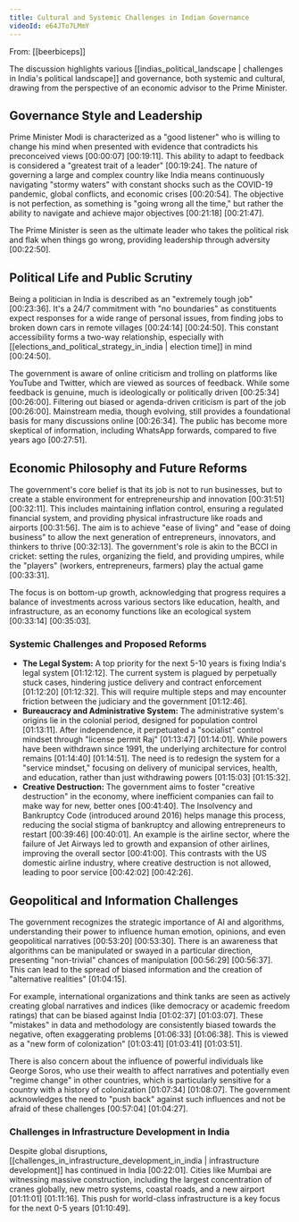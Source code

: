 ```yaml
---
title: Cultural and Systemic Challenges in Indian Governance
videoId: e64JTo7LMmY
---
```


From: [[beerbiceps]] <br/> 

The discussion highlights various [[indias_political_landscape | challenges in India's political landscape]] and governance, both systemic and cultural, drawing from the perspective of an economic advisor to the Prime Minister.

## Governance Style and Leadership
Prime Minister Modi is characterized as a "good listener" who is willing to change his mind when presented with evidence that contradicts his preconceived views <a class="yt-timestamp" data-t="00:00:07">[00:00:07]</a> <a class="yt-timestamp" data-t="00:19:11">[00:19:11]</a>. This ability to adapt to feedback is considered a "greatest trait of a leader" <a class="yt-timestamp" data-t="00:19:24">[00:19:24]</a>. The nature of governing a large and complex country like India means continuously navigating "stormy waters" with constant shocks such as the COVID-19 pandemic, global conflicts, and economic crises <a class="yt-timestamp" data-t="00:20:54">[00:20:54]</a>. The objective is not perfection, as something is "going wrong all the time," but rather the ability to navigate and achieve major objectives <a class="yt-timestamp" data-t="00:21:18">[00:21:18]</a> <a class="yt-timestamp" data-t="00:21:47">[00:21:47]</a>.

The Prime Minister is seen as the ultimate leader who takes the political risk and flak when things go wrong, providing leadership through adversity <a class="yt-timestamp" data-t="00:22:50">[00:22:50]</a>.

## Political Life and Public Scrutiny
Being a politician in India is described as an "extremely tough job" <a class="yt-timestamp" data-t="00:23:36">[00:23:36]</a>. It's a 24/7 commitment with "no boundaries" as constituents expect responses for a wide range of personal issues, from finding jobs to broken down cars in remote villages <a class="yt-timestamp" data-t="00:24:14">[00:24:14]</a> <a class="yt-timestamp" data-t="00:24:50">[00:24:50]</a>. This constant accessibility forms a two-way relationship, especially with [[elections_and_political_strategy_in_india | election time]] in mind <a class="yt-timestamp" data-t="00:24:50">[00:24:50]</a>.

The government is aware of online criticism and trolling on platforms like YouTube and Twitter, which are viewed as sources of feedback. While some feedback is genuine, much is ideologically or politically driven <a class="yt-timestamp" data-t="00:25:34">[00:25:34]</a> <a class="yt-timestamp" data-t="00:26:00">[00:26:00]</a>. Filtering out biased or agenda-driven criticism is part of the job <a class="yt-timestamp" data-t="00:26:00">[00:26:00]</a>. Mainstream media, though evolving, still provides a foundational basis for many discussions online <a class="yt-timestamp" data-t="00:26:34">[00:26:34]</a>. The public has become more skeptical of information, including WhatsApp forwards, compared to five years ago <a class="yt-timestamp" data-t="00:27:51">[00:27:51]</a>.

## Economic Philosophy and Future Reforms
The government's core belief is that its job is not to run businesses, but to create a stable environment for entrepreneurship and innovation <a class="yt-timestamp" data-t="00:31:51">[00:31:51]</a> <a class="yt-timestamp" data-t="00:32:11">[00:32:11]</a>. This includes maintaining inflation control, ensuring a regulated financial system, and providing physical infrastructure like roads and airports <a class="yt-timestamp" data-t="00:31:56">[00:31:56]</a>. The aim is to achieve "ease of living" and "ease of doing business" to allow the next generation of entrepreneurs, innovators, and thinkers to thrive <a class="yt-timestamp" data-t="00:32:13">[00:32:13]</a>. The government's role is akin to the BCCI in cricket: setting the rules, organizing the field, and providing umpires, while the "players" (workers, entrepreneurs, farmers) play the actual game <a class="yt-timestamp" data-t="00:33:31">[00:33:31]</a>.

The focus is on bottom-up growth, acknowledging that progress requires a balance of investments across various sectors like education, health, and infrastructure, as an economy functions like an ecological system <a class="yt-timestamp" data-t="00:33:14">[00:33:14]</a> <a class="yt-timestamp" data-t="00:35:03">[00:35:03]</a>.

### Systemic Challenges and Proposed Reforms

*   **The Legal System:** A top priority for the next 5-10 years is fixing India's legal system <a class="yt-timestamp" data-t="01:12:12">[01:12:12]</a>. The current system is plagued by perpetually stuck cases, hindering justice delivery and contract enforcement <a class="yt-timestamp" data-t="01:12:20">[01:12:20]</a> <a class="yt-timestamp" data-t="01:12:32">[01:12:32]</a>. This will require multiple steps and may encounter friction between the judiciary and the government <a class="yt-timestamp" data-t="01:12:46">[01:12:46]</a>.
*   **Bureaucracy and Administrative System:** The administrative system's origins lie in the colonial period, designed for population control <a class="yt-timestamp" data-t="01:13:11">[01:13:11]</a>. After independence, it perpetuated a "socialist" control mindset through "license permit Raj" <a class="yt-timestamp" data-t="01:13:47">[01:13:47]</a> <a class="yt-timestamp" data-t="01:14:01">[01:14:01]</a>. While powers have been withdrawn since 1991, the underlying architecture for control remains <a class="yt-timestamp" data-t="01:14:40">[01:14:40]</a> <a class="yt-timestamp" data-t="01:14:51">[01:14:51]</a>. The need is to redesign the system for a "service mindset," focusing on delivery of municipal services, health, and education, rather than just withdrawing powers <a class="yt-timestamp" data-t="01:15:03">[01:15:03]</a> <a class="yt-timestamp" data-t="01:15:32">[01:15:32]</a>.
*   **Creative Destruction:** The government aims to foster "creative destruction" in the economy, where inefficient companies can fail to make way for new, better ones <a class="yt-timestamp" data-t="00:41:40">[00:41:40]</a>. The Insolvency and Bankruptcy Code (introduced around 2016) helps manage this process, reducing the social stigma of bankruptcy and allowing entrepreneurs to restart <a class="yt-timestamp" data-t="00:39:46">[00:39:46]</a> <a class="yt-timestamp" data-t="00:40:01">[00:40:01]</a>. An example is the airline sector, where the failure of Jet Airways led to growth and expansion of other airlines, improving the overall sector <a class="yt-timestamp" data-t="00:41:00">[00:41:00]</a>. This contrasts with the US domestic airline industry, where creative destruction is not allowed, leading to poor service <a class="yt-timestamp" data-t="00:42:02">[00:42:02]</a> <a class="yt-timestamp" data-t="00:42:26">[00:42:26]</a>.

## Geopolitical and Information Challenges
The government recognizes the strategic importance of AI and algorithms, understanding their power to influence human emotion, opinions, and even geopolitical narratives <a class="yt-timestamp" data-t="00:53:20">[00:53:20]</a> <a class="yt-timestamp" data-t="00:53:30">[00:53:30]</a>. There is an awareness that algorithms can be manipulated or swayed in a particular direction, presenting "non-trivial" chances of manipulation <a class="yt-timestamp" data-t="00:56:29">[00:56:29]</a> <a class="yt-timestamp" data-t="00:56:37">[00:56:37]</a>. This can lead to the spread of biased information and the creation of "alternative realities" <a class="yt-timestamp" data-t="01:04:15">[01:04:15]</a>.

For example, international organizations and think tanks are seen as actively creating global narratives and indices (like democracy or academic freedom ratings) that can be biased against India <a class="yt-timestamp" data-t="01:02:37">[01:02:37]</a> <a class="yt-timestamp" data-t="01:03:07">[01:03:07]</a>. These "mistakes" in data and methodology are consistently biased towards the negative, often exaggerating problems <a class="yt-timestamp" data-t="01:06:33">[01:06:33]</a> <a class="yt-timestamp" data-t="01:06:38">[01:06:38]</a>. This is viewed as a "new form of colonization" <a class="yt-timestamp" data-t="01:03:41">[01:03:41]</a> <a class="yt-timestamp" data-t="01:03:41">[01:03:41]</a> <a class="yt-timestamp" data-t="01:03:51">[01:03:51]</a>.

There is also concern about the influence of powerful individuals like George Soros, who use their wealth to affect narratives and potentially even "regime change" in other countries, which is particularly sensitive for a country with a history of colonization <a class="yt-timestamp" data-t="01:07:34">[01:07:34]</a> <a class="yt-timestamp" data-t="01:08:07">[01:08:07]</a>. The government acknowledges the need to "push back" against such influences and not be afraid of these challenges <a class="yt-timestamp" data-t="00:57:04">[00:57:04]</a> <a class="yt-timestamp" data-t="01:04:27">[01:04:27]</a>.

### Challenges in Infrastructure Development in India
Despite global disruptions, [[challenges_in_infrastructure_development_in_india | infrastructure development]] has continued in India <a class="yt-timestamp" data-t="00:22:01">[00:22:01]</a>. Cities like Mumbai are witnessing massive construction, including the largest concentration of cranes globally, new metro systems, coastal roads, and a new airport <a class="yt-timestamp" data-t="01:11:01">[01:11:01]</a> <a class="yt-timestamp" data-t="01:11:16">[01:11:16]</a>. This push for world-class infrastructure is a key focus for the next 0-5 years <a class="yt-timestamp" data-t="01:10:49">[01:10:49]</a>.